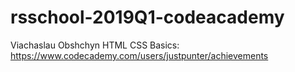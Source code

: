 # rsschool-2019Q1-codeacademy
Viachaslau Obshchyn
HTML CSS Basics: https://www.codecademy.com/users/justpunter/achievements
